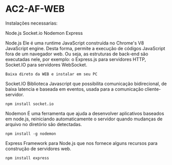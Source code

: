 # AC2-AF-WEB

Instalações necessarias:

Node.js
Socket.io
Nodemon
Express

Node.js
    Ele é uma runtime JavaScript construída no Chrome's V8 JavaScript engine. Desta forma, permite a execução de códigos JavaScript fora de um navegador web. Ou seja, as estruturas de back-end são executadas nele, por exemplo:
         o Express.js para servidores HTTP, 
         Socket.IO para servidores WebSocket.

    Baixa direto da WEB e instalar em seu PC

Socket.IO
    Biblioteca Javascript que possibilita comunicação bidirecional, de baixa latencia e baseada em eventos, usada para a comunicação cliente-servidor.

    npm install socket.io

Nodemon
    É uma ferramenta que ajuda a desenvolver aplicativos baseados em node.js, reiniciando automaticamente o servidor quando mudanças de arquivo no diretório são detectadas.

    npm install -g nodemon

Express
    Framework para Node.js que nos fornece alguns recursos para construção de servidores web.

    npm install express
